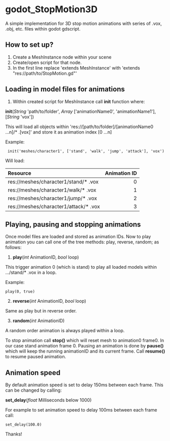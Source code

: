 # godot_StopMotion3D
A simple implementation for 3D stop motion animations with series of .vox, .obj, etc. files within godot gdscript.

## How to set up?
1. Create a MeshInstance node within your scene
2. Create/open script for that node.
3. In the first line replace 'extends MeshInstance' with 'extends "res://path/to/StopMotion.gd"'

## Loading in model files for animations
1. Within created script for MeshInstance call **init** function where:

 **init**(_String_ 'path/to/folder', _Array_ ['animationName0', 'animationName1'], [_String_ 'vox'])

 This will load all objects within 'res://[path/to/folder]/[animationName0 ...n]/* .[vox]'
 and store it as animation index [0 ...n]

Example:
```gdscript
 init('meshes/character1', ['stand', 'walk', 'jump', 'attack'], 'vox')
```
 Will load:

Resource | Animation ID
:--- | ---:
res://meshes/character1/stand/* .vox | 0
res://meshes/character1/walk/* .vox | 1
res://meshes/character1/jump/* .vox | 2
res://meshes/character1/attack/* .vox | 3

## Playing, pausing and stopping animations
Once model files are loaded and stored as animation IDs. Now to play animation you can call one of
the tree methods: play, reverse, random; as follows:
1. **play**(_int_ AnimationID, _bool_ loop)

 This trigger animation 0 (which is stand) to play all loaded models within .../stand/* .vox
 in a loop.

Example:
```gdscript
play(0, true)
```

2. **reverse**(_int_ AnimationID, _bool_ loop)

 Same as play but in reverse order.

3. **random**(_int_ AnimationID)

 A random order animation is always played within a loop.

To stop animation call **stop()** which will reset mesh to animation0 frame0. In our case stand animation frame 0.
Pausing an animation is done by **pause()** which will keep the running animationID and its current frame.
Call **resume()** to resume paused animation.

## Animation speed
By default animation speed is set to delay 150ms between each frame.
This can be changed by calling:

**set_delay**(_float_ Milliseconds below 1000)

For example to set animation speed to delay 100ms between each frame call:
```gdscript
set_delay(100.0)
```

Thanks!
